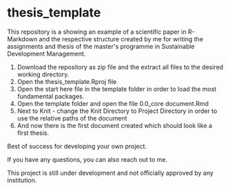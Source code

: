 # thesis_template
This repository is a showing an example of a scientific paper in R-Markdown and the respective structure created by me for writing the assignments and thesis of the master's programme in Sustainable Development Management. 

1. Download the repository as zip file and the extract all files to the desired working directory. 
2. Open the thesis_template.Rproj file
3. Open the start here file in the template folder in order to load the most fundamental packages.
4. Open the template folder and open the file 0.0_core document.Rmd
5. Next to Knit - change the Knit Directory to Project Directory in order to use the relative paths of the document
6. And now there is the first document created which should look like a first thesis.

Best of success for developing your own project. 

If you have any questions, you can also reach out to me. 

This project is still under development and not officially approved by any institution. 



